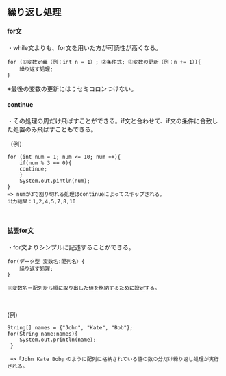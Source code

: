 ## 繰り返し処理

#### for文

・while文よりも、for文を用いた方が可読性が高くなる。

```
for (①変数定義（例：int n = 1）; ②条件式; ③変数の更新（例：n += 1）){
	繰り返す処理;
}
```

※最後の変数の更新には；セミコロンつけない。
</br>
#### continue

・その処理の周だけ飛ばすことができる。if文と合わせて、if文の条件に合致した処置のみ飛ばすこともできる。

（例）
```
for (int num = 1; num <= 10; num ++){
	if(num % 3 == 0){
	continue;
	}
	System.out.pintln(num);
}
=> numが3で割り切れる処理はcontinueによってスキップされる。
出力結果：1,2,4,5,7,8,10
```
</br>

#### 拡張for文

・for文よりシンプルに記述することができる。

```
for(データ型 変数名:配列名）{
	繰り返す処理;
}

※変数名＝配列から順に取り出した値を格納するために設定する。
```
</br>

(例)
```
String[] names = {"John", "Kate", "Bob"};
for(String name:names){
	System.out.println(name);
 }

 =>「John Kate Bob」のように配列に格納されている値の数の分だけ繰り返し処理が実行される。
 ```

